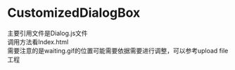 # CustomizedDialogBox

主要引用文件是Dialog.js文件<br>
调用方法看Index.html<br>
需要注意的是waiting.gif的位置可能需要依据需要进行调整，可以参考upload file 工程
